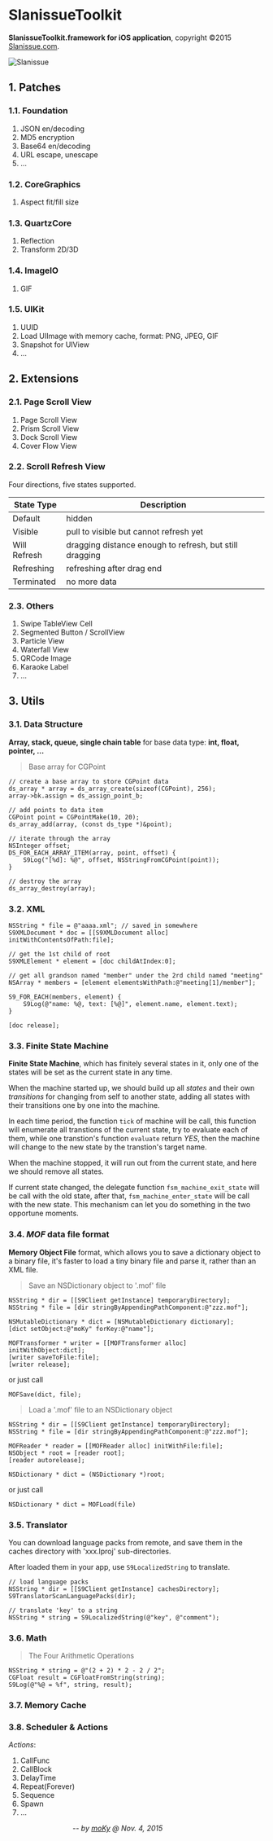 # SlanissueToolkit
**SlanissueToolkit.framework for iOS application**, copyright &copy;2015 [Slanissue.com][slanissue.com].

![Slanissue][slanissue.jpg]


## 1. Patches

### 1.1. Foundation

1. JSON en/decoding
2. MD5 encryption
3. Base64 en/decoding
4. URL escape, unescape
5. ...

### 1.2. CoreGraphics

1. Aspect fit/fill size

### 1.3. QuartzCore

1. Reflection
2. Transform 2D/3D

### 1.4. ImageIO

1. GIF

### 1.5. UIKit

1. UUID
2. Load UIImage with memory cache, format: PNG, JPEG, GIF
3. Snapshot for UIView
4. ...


## 2. Extensions

### 2.1. Page Scroll View

1. Page Scroll View
2. Prism Scroll View
3. Dock Scroll View
4. Cover Flow View

### 2.2. Scroll Refresh View

Four directions, five states supported.

| State Type   | Description                                             |
|--------------|---------------------------------------------------------|
| Default      | hidden                                                  |
| Visible      | pull to visible but cannot refresh yet                  |
| Will Refresh | dragging distance enough to refresh, but still dragging |
| Refreshing   | refreshing after drag end                               |
| Terminated   | no more data                                            |

### 2.3. Others

1. Swipe TableView Cell
2. Segmented Button / ScrollView
3. Particle View
4. Waterfall View
5. QRCode Image
6. Karaoke Label
7. ...


## 3. Utils

### 3.1. Data Structure

**Array, stack, queue, single chain table** for base data type: **int, float, pointer, ...**

> Base array for CGPoint

	// create a base array to store CGPoint data
	ds_array * array = ds_array_create(sizeof(CGPoint), 256);
	array->bk.assign = ds_assign_point_b;
	
	// add points to data item
	CGPoint point = CGPointMake(10, 20);
	ds_array_add(array, (const ds_type *)&point);
	
	// iterate through the array
	NSInteger offset;
	DS_FOR_EACH_ARRAY_ITEM(array, point, offset) {
		S9Log("[%d]: %@", offset, NSStringFromCGPoint(point));
	}
	
	// destroy the array
	ds_array_destroy(array);

### 3.2. XML

	NSString * file = @"aaaa.xml"; // saved in somewhere
	S9XMLDocument * doc = [[S9XMLDocument alloc] initWithContentsOfPath:file];
	
	// get the 1st child of root
	S9XMLElement * element = [doc childAtIndex:0];
	
	// get all grandson named "member" under the 2rd child named "meeting"
	NSArray * members = [element elementsWithPath:@"meeting[1]/member"];
	
	S9_FOR_EACH(members, element) {
		S9Log(@"name: %@, text: [%@]", element.name, element.text);
	}
	
	[doc release];

### 3.3. Finite State Machine

**Finite State Machine**, which has finitely several states in it,
only one of the states will be set as the current state in any time.

When the machine started up, we should build up all *states*
and their own *transitions* for changing from self to another state,
adding all states with their transitions one by one into the machine.

In each time period, the function `tick` of machine will be call,
this function will enumerate all transtions of the current state,
try to evaluate each of them,
while one transtion's function `evaluate` return *YES*,
then the machine will change to the new state by the transtion's target name.

When the machine stopped, it will run out from the current state,
and here we should remove all states.

If current state changed, the delegate function `fsm_machine_exit_state`
will be call with the old state, after that,
`fsm_machine_enter_state` will be call with the new state.
This mechanism can let you do something in the two opportune moments.

### 3.4. *MOF* data file format

**Memory Object File** format,
which allows you to save a dictionary object to a binary file,
it's faster to load a tiny binary file and parse it,
rather than an XML file.

> Save an NSDictionary object to '.mof' file

	NSString * dir = [[S9Client getInstance] temporaryDirectory];
	NSString * file = [dir stringByAppendingPathComponent:@"zzz.mof"];
	
	NSMutableDictionary * dict = [NSMutableDictionary dictionary];
	[dict setObject:@"moKy" forKey:@"name"];
	
	MOFTransformer * writer = [[MOFTransformer alloc] initWithObject:dict];
	[writer saveToFile:file];
	[writer release];

or just call

	MOFSave(dict, file);

> Load a '.mof' file to an NSDictionary object

	NSString * dir = [[S9Client getInstance] temporaryDirectory];
	NSString * file = [dir stringByAppendingPathComponent:@"zzz.mof"];
	
	MOFReader * reader = [[MOFReader alloc] initWithFile:file];
	NSObject * root = [reader root];
	[reader autorelease];
	
	NSDictionary * dict = (NSDictionary *)root;

or just call

	NSDictionary * dict = MOFLoad(file)

### 3.5. Translator

You can download language packs from remote, and save them in the caches directory with 'xxx.lproj' sub-directories.

After loaded them in your app, use `S9LocalizedString` to translate.

	// load language packs
	NSString * dir = [[S9Client getInstance] cachesDirectory];
	S9TranslatorScanLanguagePacks(dir);
	
	// translate 'key' to a string
	NSString * string = S9LocalizedString(@"key", @"comment");

### 3.6. Math

> The Four Arithmetic Operations

	NSString * string = @"(2 + 2) * 2 - 2 / 2";
	CGFloat result = CGFloatFromString(string);
	S9Log(@"%@ = %f", string, result);

### 3.7. Memory Cache

### 3.8. Scheduler & Actions

*Actions*:

1. CallFunc
2. CallBlock
3. DelayTime
4. Repeat(Forever)
5. Sequence
6. Spawn
7. ...


&nbsp; &nbsp; &nbsp; &nbsp; &nbsp; &nbsp; &nbsp; &nbsp;
&nbsp; &nbsp; &nbsp; &nbsp; &nbsp; &nbsp; &nbsp; &nbsp;
*-- by [moKy][moky] @ Nov. 4, 2015*



[slanissue.com]: http://www.slanissue.com/ "Beijing Slanissue Technology Co., Ltd."

[slanissue.jpg]: http://www.slanissue.com/wp-content/uploads/2012/04/图片1.jpg "Slanissue"

[moky]: http://moky.github.com/ "About me"
